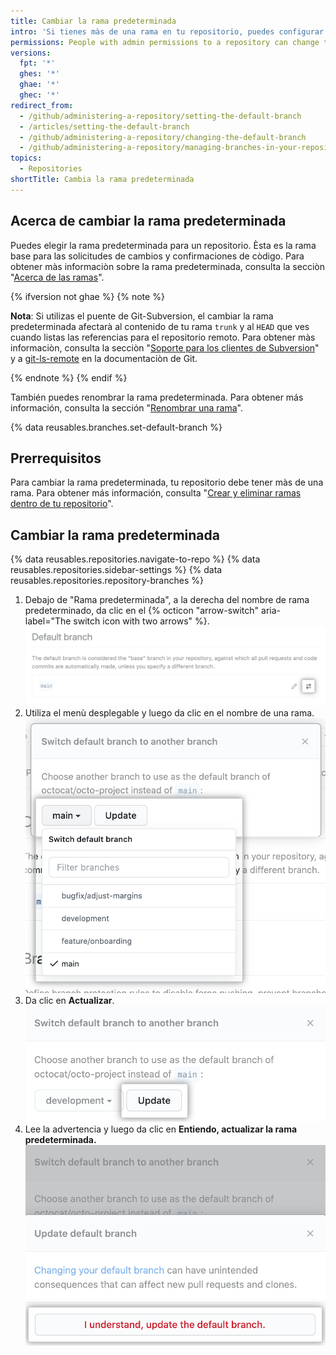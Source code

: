 ```yaml
---
title: Cambiar la rama predeterminada
intro: 'Si tienes màs de una rama en tu repositorio, puedes configurar cualquiera de ellas como la predeterminada.'
permissions: People with admin permissions to a repository can change the default branch for the repository.
versions:
  fpt: '*'
  ghes: '*'
  ghae: '*'
  ghec: '*'
redirect_from:
  - /github/administering-a-repository/setting-the-default-branch
  - /articles/setting-the-default-branch
  - /github/administering-a-repository/changing-the-default-branch
  - /github/administering-a-repository/managing-branches-in-your-repository/changing-the-default-branch
topics:
  - Repositories
shortTitle: Cambia la rama predeterminada
---
```


## Acerca de cambiar la rama predeterminada

Puedes elegir la rama predeterminada para un repositorio. Èsta es la rama base para las solicitudes de cambios y confirmaciones de còdigo. Para obtener màs informaciòn sobre la rama predeterminada, consulta la secciòn "[Acerca de las ramas](/github/collaborating-with-issues-and-pull-requests/about-branches#about-the-default-branch)".

{% ifversion not ghae %}
{% note %}

**Nota**: Si utilizas el puente de Git-Subversion, el cambiar la rama predeterminada afectarà al contenido de tu rama `trunk` y al `HEAD` que ves cuando listas las referencias para el repositorio remoto. Para obtener màs informaciòn, consulta la secciòn "[Soporte para los clientes de Subversion](/github/importing-your-projects-to-github/support-for-subversion-clients)" y a [git-ls-remote](https://git-scm.com/docs/git-ls-remote.html) en la documentaciòn de Git.

{% endnote %}
{% endif %}

También puedes renombrar la rama predeterminada. Para obtener más información, consulta la sección "[Renombrar una rama](/github/administering-a-repository/renaming-a-branch)".

{% data reusables.branches.set-default-branch %}

## Prerrequisitos

Para cambiar la rama predeterminada, tu repositorio debe tener màs de una rama. Para obtener más información, consulta "[Crear y eliminar ramas dentro de tu repositorio](/github/collaborating-with-issues-and-pull-requests/creating-and-deleting-branches-within-your-repository#creating-a-branch)".

## Cambiar la rama predeterminada

{% data reusables.repositories.navigate-to-repo %}
{% data reusables.repositories.sidebar-settings %}
{% data reusables.repositories.repository-branches %}
1. Debajo de "Rama predeterminada", a la derecha del nombre de rama predeterminado, da clic en el {% octicon "arrow-switch" aria-label="The switch icon with two arrows" %}. ![Cambiar el icono con dos flechas hacia la derecha del nombre de la rama predeterminada actual](/assets/images/help/repository/repository-options-defaultbranch-change.png)
1. Utiliza el menù desplegable y luego da clic en el nombre de una rama. ![Menù desplegable para elegir una rama predeterminada nueva](/assets/images/help/repository/repository-options-defaultbranch-drop-down.png)
1. Da clic en **Actualizar**. ![Botòn de "Update" despuès de elegir una rama predeterminada nueva](/assets/images/help/repository/repository-options-defaultbranch-update.png)
1. Lee la advertencia y luego da clic en **Entiendo, actualizar la rama predeterminada.** ![Botón de "Entiendo, actualizar la rama predeterminada." para realizar la actualización](/assets/images/help/repository/repository-options-defaultbranch-i-understand.png)

